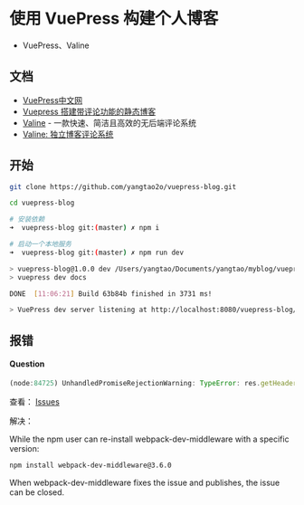 # 使用 VuePress 构建个人博客

* VuePress、Valine

## 文档

* [VuePress中文网](http://caibaojian.com/vuepress/)
* [Vuepress 搭建带评论功能的静态博客](https://www.vue-js.com/topic/5bf04edcfffaa30f33091dde)
* [Valine](https://valine.js.org/) - 一款快速、简洁且高效的无后端评论系统
* [Valine: 独立博客评论系统](https://deserts.io/diy-a-comment-system/)

## 开始

```bash
git clone https://github.com/yangtao2o/vuepress-blog.git

cd vuepress-blog

# 安装依赖
➜  vuepress-blog git:(master) ✗ npm i

# 启动一个本地服务
➜  vuepress-blog git:(master) ✗ npm run dev

> vuepress-blog@1.0.0 dev /Users/yangtao/Documents/yangtao/myblog/vuepress-blog
> vuepress dev docs

DONE  [11:06:21] Build 63b84b finished in 3731 ms! 

> VuePress dev server listening at http://localhost:8080/vuepress-blog/
```


## 报错

#### Question

```js
(node:84725) UnhandledPromiseRejectionWarning: TypeError: res.getHeader is not a function
```

查看： [Issues](https://github.com/vuejs/vuepress/issues/1417)

解决：

While the npm user can re-install webpack-dev-middleware with a specific version:

```bash
npm install webpack-dev-middleware@3.6.0
```

When webpack-dev-middleware fixes the issue and publishes, the issue can be closed.